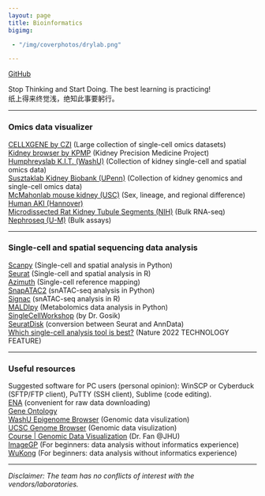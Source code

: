 ```yaml
---
layout: page
title: Bioinformatics
bigimg:

 - "/img/coverphotos/drylab.png" 

---
```



<a href="https://github.com/HaikuoLi" target="_blank">GitHub</a><br>

Stop Thinking and Start Doing. The best learning is practicing!<br>
纸上得来终觉浅，绝知此事要躬行。<br>
<hr>

### Omics data visualizer
<a href="https://cellxgene.cziscience.com/datasets" target="_blank">CELLXGENE by CZI</a> (Large collection of single-cell omics datasets)<br>
<a href="https://atlas.kpmp.org/explorer/" target="_blank">Kidney browser by KPMP</a> (Kidney Precision Medicine Project)<br>
<a href="https://humphreyslab.com/SingleCell/" target="_blank">Humphreyslab K.I.T. (WashU)</a> (Collection of kidney single-cell and spatial omics data)<br>
<a href="http://www.susztaklab.com/" target="_blank">Susztaklab Kidney Biobank (UPenn)</a> (Collection of kidney genomics and single-cell omics data)<br>
<a href="https://cello.shinyapps.io/kidneycellexplorer/" target="_blank">McMahonlab mouse kidney (USC)</a> (Sex, lineage, and regional difference)<br>
<a href="https://shiny.mdc-berlin.de/humAKI/" target="_blank">Human AKI (Hannover)</a><br>
<a href="https://esbl.nhlbi.nih.gov/helixweb/Database/NephronRNAseq/" target="_blank">Microdissected Rat Kidney Tubule Segments (NIH)</a> (Bulk RNA-seq)<br>
<a href="https://www.nephroseq.org/" target="_blank">Nephroseq (U-M)</a> (Bulk assays)<br>
<hr>

### Single-cell and spatial sequencing data analysis
<a href="https://scanpy.readthedocs.io/en/stable/" target="_blank">Scanpy</a> (Single-cell and spatial analysis in Python)<br>
<a href="https://satijalab.org/seurat/" target="_blank">Seurat</a> (Single-cell and spatial analysis in R)<br>
<a href="https://azimuth.hubmapconsortium.org/" target="_blank">Azimuth</a> (Single-cell reference mapping)<br>
<a href="https://kzhang.org/SnapATAC2/tutorials/index.html" target="_blank">SnapATAC2</a> (snATAC-seq analysis in Python)<br>
<a href="https://stuartlab.org/signac/" target="_blank">Signac</a> (snATAC-seq analysis in R)<br>
<a href="https://github.com/TheHumphreysLab/MALDIpy" target="_blank">MALDIpy</a> (Metabolomics data analysis in Python)<br>
<a href="https://broadinstitute.github.io/KrumlovSingleCellWorkshop2020/" target="_blank">SingleCellWorkshop</a> (by Dr. Gosik)<br>
<a href="https://mojaveazure.github.io/seurat-disk/articles/convert-anndata.html" target="_blank">SeuratDisk</a> (conversion between Seurat and AnnData)<br>
<a href="https://www.nature.com/articles/d41586-022-04426-5" target="_blank">Which single-cell analysis tool is best?</a> (Nature 2022 TECHNOLOGY FEATURE)<br>
<hr>

### Useful resources
Suggested software for PC users (personal opinion): WinSCP or Cyberduck (SFTP/FTP client), PuTTY (SSH client), Sublime (code editing).<br>
<a href="https://www.ebi.ac.uk/ena/browser/home" target="_blank">ENA</a> (convenient for raw data downloading)<br>
<a href="https://geneontology.org/" target="_blank">Gene Ontology</a><br>
<a href="https://epigenomegateway.wustl.edu/" target="_blank">WashU Epigenome Browser</a> (Genomic data visulization)<br>
<a href="https://genome.ucsc.edu/" target="_blank">UCSC Genome Browser</a> (Genomic data visulization)<br>
<a href="https://jef.works/teaching/" target="_blank">Course | Genomic Data Visualization</a> (Dr. Fan @JHU)<br>
<a href="https://www.bic.ac.cn/BIC/#/" target="_blank">ImageGP</a> (For beginners: data analysis without informatics experience)<br>
<a href="https://www.omicsolution.org/wkomics/main/" target="_blank">WuKong</a> (For beginners: data analysis without informatics experience)<br>
<hr>

_Disclaimer: The team has no conflicts of interest with the vendors/laboratories._<br>
<br>

